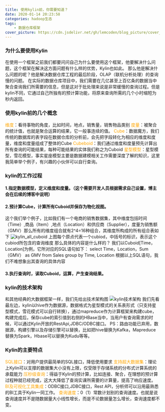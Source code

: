 ```yaml
---
title: 使用kylin前，你需要知道？
date: 2020-01-14 20:23:58
categories: hadoop生态
tags:
	- 数据仓库框架
cover_picture: https://cdn.jsdelivr.net/gh/lemcoden/blog_picture/cover_picture/kylin_logo.jpg
---
```

### 为什么要使用Kylin
在使用一个框架之前我们都要问问自己为什么要使用这个框架，他要解决什么问题，这个框架在解决这方面问题有什么样的优势，Kylin也如此。
那么他是解决什么问题的呢？他是解决数据仓库工程的最后阶段，OLAP（联机分析处理）的查询慢的问题。
在实际的数据仓库项目中，我们需要在几亿甚至上百亿条的数据当中聚合查询我们所需要的信息，但是这对于批处理来说是非常缓慢的查询过程。但是kylin不同，它通过自己所独有的预计算功能，将原来查询所需的几个小时缩短为秒内返回。
### 使用kylin前的几个概念

<!--more-->

<font color="#FFA500">维度</font>：看待事物的角度，比如时间，地点，销售量，销售物品类别
<font color="#FFA500">度量</font>：被聚合的统计值，也就是聚合运算的结果，它一般事连续的值。
<font color="#FFA500">Cube</font>：数据魔方，我们传统的数据库的表字段在数据仓库的分析前，会先把字段转化为相应的维度和度量，维度和度量组成了整体的Cube
<font color="#FFA500">Cubeboid</font>：我们通过维度和度量预先计算出所有查询的可能结果，每种可能结果的实体我们称之为Cuboid
<font color="#FFA500">星型模型</font>：星型模型，雪花模型，事实星座模型主要是数据建模相关工作需要深度了解的知识，这里我简单举个例子，有兴趣的小伙伴可以自行查询。
### kylin的工作过程
#### 1.指定数据模型，定义维度和度量。（这个需要开发人员根据需求自己设置，博主会在后续的博客中说明）
#### 2.预计算Cube，计算所有Cuboid并保存为物化视图。
这个我们举个例子，比如我们有一个电商的销售数据集，其中维度包括时间（Time）,商品（Item）,地点（Location）和供应商（Supplier），度量为销售额（GMV）那么所有的维度组合就有2^4=16种组合，其维度所构成的所有组合表如下
![kylin_all_cuboid](https://cdn.jsdelivr.net/gh/lemcoden/blog_picture/kylin/kylin_all_cuboid.png)
上图每个原点代表一个cubiod，中括号的标识，表示这个cubiod所包含的查询维度
那么具体的内容是什么样的？
我们以Cuboid[Time，Location]为例，它所对应的SQL语句如下：
select Time，Location，Sum（GMV） as GMV from Sales group by Time, Location
根据以上SQL语句，我们不难想象出其查询的具体内容
#### 3.执行查询时，读取Cuboid，运算，产生查询结果。
### kylin的技术架构
和其他经典的大数据框架一样，我们先给出技术架构图
![kylin技术架构](https://cdn.jsdelivr.net/gh/lemcoden/blog_picture/kylin/kylin_architecture.png)
我们先看最左边，kylin以hive作为数据源，数据格式为星型模式的关系表形式（只支持星型模式，雪花模式可以自行转换），通过mapreduce作为计算框架来构建cube，构建完成后，保存cube的索引值到右侧的HBase当中，当用户有查询需求的时候，可以通过Kylin开放的RestApi,JDBC/ODBC接口。
PS：路由功能已弃用，数据源，构建引擎以及存储引擎可以替换，比如把hive替换为Kafka，Mapreduce替换为Spark，Hbase可以替换为Kudu等等。
### Kylin的主要特点
<font color="#FFA500">SQL接口</font>：对用户提供最简单的SQL接口，降低使用要求
<font color="#FFA500">支持超大数据集</font>：理论上Kylin可以支撑的数据集大小没有上限，仅受限于存储系统的分布式计算系统的承载能力
<font color="#FFA500">压秒级查询</font>：得益于Kylin的预计算，比如连接、聚合，在理想的预计算过程种就已经完成，这大大降低了查询实课所需要的计算量，提高了响应速度。
<font color="#FFA500">BI及可视化工具集成</font>：ODBC接口,JDBC接口，Rest API，分析师可以沿用最熟悉的BI工具于Kylin一同工作。
<font color="#FFA500">查询速度</font>：0（1）常数计划别的查询速度。也就是说查询速度并不是随数据量大小线性增长，而是不论数据量怎么增长，查询速度都不变。
